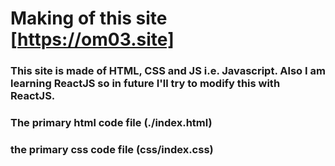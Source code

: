 # Making of this site [https://om03.site] 

### This site is made of HTML, CSS and JS i.e. Javascript. Also I am learning ReactJS so in future I'll try to modify this with ReactJS.
### The primary html code file (./index.html)
### the primary css code file (css/index.css)
